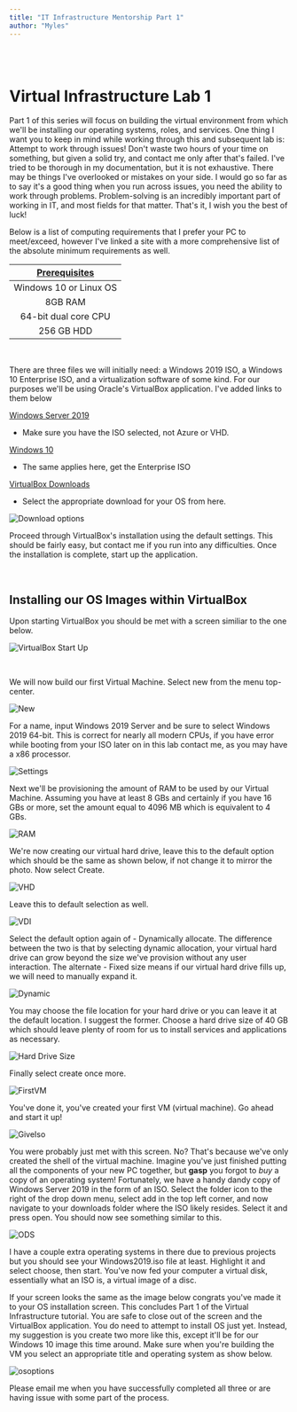 ```yaml
---
title: "IT Infrastructure Mentorship Part 1"
author: "Myles"
---
```


<br>

<br>

# Virtual Infrastructure Lab 1 

Part 1 of this series will focus on building the virtual environment from which we'll be installing our operating systems, roles, and services. One thing I want you to keep in mind while working through this and subsequent lab is: Attempt to work through issues! Don't waste two hours of your time on something, but given a solid try, and contact me only after that's failed. I've tried to be thorough in my documentation, but it is not exhaustive. There may be things I've overlooked or mistakes on your side. I would go so far as to say it's a good thing when you run across issues, you need the ability to work through problems. Problem-solving is an incredibly important part of working in IT, and most fields for that matter. That's it, I wish you the best of luck!

Below is a list of computing requirements that I prefer your PC to meet/exceed, however I've linked a site with a more comprehensive list of the absolute minimum requirements as well.

| [**Prerequisites**](https://www.techrepublic.com/article/virtualbox-everything-the-pros-need-to-know/#:~:text=Minimum%20system%20requirements%20are%3A,start%20at%2010%20GB%20each.) |
| :---:    |
| Windows 10 or Linux OS |
| 8GB RAM |
| 64-bit dual core CPU |
| 256 GB HDD |

<br>

There are three files we will initially need: a Windows 2019 ISO, a Windows 10 Enterprise ISO, and a virtualization software of some kind. For our purposes we'll be using Oracle's VirtualBox application. I've added links to them below
<br> 

[Windows Server 2019](https://www.microsoft.com/en-US/evalcenter/evaluate-windows-server-2019?filetype=ISO)
- Make sure you have the ISO selected, not Azure or VHD.

[Windows 10](https://www.microsoft.com/en-us/evalcenter/evaluate-windows-10-enterprise)
- The same applies here, get the Enterprise ISO

 [VirtualBox Downloads](https://www.virtualbox.org/wiki/Downloads)
 - Select the appropriate download for your OS from here.

![Download options](\assets\images\class_p1\Vboxdownload.PNG)


Proceed through VirtualBox's installation using the default settings. This should be fairly easy, but contact me if you run into any difficulties. Once the installation is complete, start up the application. 

<br>

## Installing our OS Images within VirtualBox

Upon starting VirtualBox you should be met with a screen similiar to the one below.

![VirtualBox Start Up](\assets\images\class_p1\VboxStart.PNG)

<br>

We will now build our first Virtual Machine. Select new from the menu top-center.

![New](\assets\images\class_p1\Vboxnew.PNG)

For a name, input Windows 2019 Server and be sure to select Windows 2019 64-bit. This is correct for nearly all modern CPUs, if you have error while booting from your ISO later on in this lab contact me, as you may have a x86 processor.

![Settings](\assets\images\class_p1\2016server.PNG)

Next we'll be provisioning the amount of RAM to be used by our Virtual Machine. Assuming you have at least 8 GBs and certainly if you have 16 GBs or more, set the amount equal to 4096 MB which is equivalent to 4 GBs.

![RAM](\assets\images\class_p1\VboxRAM.PNG)

We're now creating our virtual hard drive, leave this to the default option which should be the same as shown below, if not change it to mirror the photo. Now select Create.

![VHD](\assets\images\class_p1\VboxVHD.PNG)

Leave this to default selection as well.

![VDI](\assets\images\class_p1\VboxVDI.PNG)

Select the default option again of - Dynamically allocate. The difference between the two is that by selecting dynamic allocation, your virtual hard drive can grow beyond the size we've provision without any user interaction. The alternate - Fixed size means if our virtual hard drive fills up, we will need to manually expand it.

![Dynamic](\assets\images\class_p1\VboxDynamic.PNG)

You may choose the file location for your hard drive or you can leave it at the default location. I suggest the former. Choose a hard drive size of 40 GB which should leave plenty of room for us to install services and applications as necessary.

![Hard Drive Size](\assets\images\class_p1\VboxDriveSize.PNG)

Finally select create once more.

![FirstVM](\assets\images\class_p1\VboxFirstVM.PNG)

You've done it, you've created your first VM (virtual machine). Go ahead and start it up!

![GiveIso](\assets\images\class_p1\GiveMeIso.PNG)

You were probably just met with this screen. No? That's because we've only created the shell of the virtual machine. Imagine you've just finished putting all the components of your new PC together, but **gasp** you forgot to *buy* a copy of an operating system! Fortunately, we have a handy dandy copy of Windows Server 2019 in the form of an ISO. Select the folder icon to the right of the drop down menu, select add in the top left corner, and now navigate to your downloads folder where the ISO likely resides. Select it and press open. You should now see something similar to this.

![ODS](\assets\images\class_p1\VbocODS.PNG)

I have a couple extra operating systems in there due to previous projects but you should see your Windows2019.iso file at least. Highlight it and select choose, then start. You've now fed your computer a virtual disk, essentially what an ISO is, a virtual image of a disc.

If your screen looks the same as the image below congrats you've made it to your OS installation screen. This concludes Part 1 of the Virtual Infrastructure tutorial. You are safe to close out of the screen and the VirtualBox application. You do need to attempt to install OS just yet. Instead, my suggestion is you create two more like this, except it'll be for our Windows 10 image this time around. Make sure when you're building the VM you select an appropriate title and operating system as show below.

![osoptions](\assets\images\class_p1\osoptions.png)


Please email me when you have successfully completed all three or are having issue with some part of the process.

<br>
<br>












